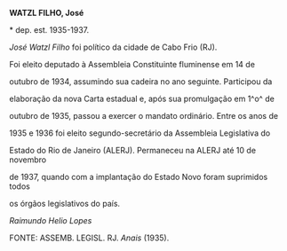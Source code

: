 **WATZL FILHO, José**



\* dep. est. 1935-1937.



*José Watzl Filho* foi político da cidade de Cabo Frio (RJ).



Foi eleito deputado à Assembleia Constituinte fluminense em 14 de

outubro de 1934, assumindo sua cadeira no ano seguinte. Participou da

elaboração da nova Carta estadual e, após sua promulgação em 1^o^ de

outubro de 1935, passou a exercer o mandato ordinário. Entre os anos de

1935 e 1936 foi eleito segundo-secretário da Assembleia Legislativa do

Estado do Rio de Janeiro (ALERJ). Permaneceu na ALERJ até 10 de novembro

de 1937, quando com a implantação do Estado Novo foram suprimidos todos

os órgãos legislativos do país.



*Raimundo Helio Lopes*



FONTE: ASSEMB. LEGISL. RJ. *Anais* (1935).

